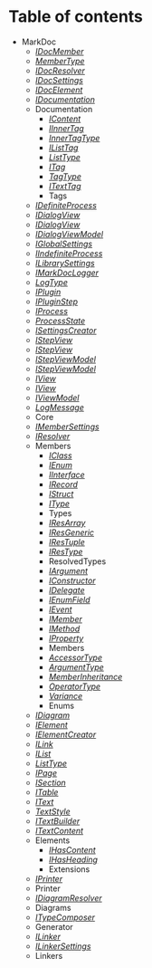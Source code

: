 # Table of contents

 - MarkDoc
   - [
*IDocMember*
](./markdoc/documentation/IDocMember.md)
   - [
*MemberType*
](./markdoc/documentation/idocmember/MemberType.md)
   - [
*IDocResolver*
](./markdoc/documentation/IDocResolver.md)
   - [
*IDocSettings*
](./markdoc/documentation/IDocSettings.md)
   - [
*IDocElement*
](./markdoc/documentation/IDocElement.md)
   - [
*IDocumentation*
](./markdoc/documentation/IDocumentation.md)
   - Documentation
     - [
*IContent*
](./markdoc/documentation/tags/IContent.md)
     - [
*IInnerTag*
](./markdoc/documentation/tags/IInnerTag.md)
     - [
*InnerTagType*
](./markdoc/documentation/tags/iinnertag/InnerTagType.md)
     - [
*IListTag*
](./markdoc/documentation/tags/IListTag.md)
     - [
*ListType*
](./markdoc/documentation/tags/ilisttag/ListType.md)
     - [
*ITag*
](./markdoc/documentation/tags/ITag.md)
     - [
*TagType*
](./markdoc/documentation/tags/itag/TagType.md)
     - [
*ITextTag*
](./markdoc/documentation/tags/ITextTag.md)
     - Tags
   - [
*IDefiniteProcess*
](./markdoc/core/IDefiniteProcess.md)
   - [
*IDialogView*
](./markdoc/core/IDialogView.md)
   - [
*IDialogView*
](./markdoc/core/IDialogViewT.md)
   - [
*IDialogViewModel*
](./markdoc/core/IDialogViewModel.md)
   - [
*IGlobalSettings*
](./markdoc/core/IGlobalSettings.md)
   - [
*IIndefiniteProcess*
](./markdoc/core/IIndefiniteProcess.md)
   - [
*ILibrarySettings*
](./markdoc/core/ILibrarySettings.md)
   - [
*IMarkDocLogger*
](./markdoc/core/IMarkDocLogger.md)
   - [
*LogType*
](./markdoc/core/imarkdoclogger/LogType.md)
   - [
*IPlugin*
](./markdoc/core/IPlugin.md)
   - [
*IPluginStep*
](./markdoc/core/IPluginStep.md)
   - [
*IProcess*
](./markdoc/core/IProcess.md)
   - [
*ProcessState*
](./markdoc/core/iprocess/ProcessState.md)
   - [
*ISettingsCreator*
](./markdoc/core/ISettingsCreator.md)
   - [
*IStepView*
](./markdoc/core/IStepViewTT.md)
   - [
*IStepView*
](./markdoc/core/IStepViewT.md)
   - [
*IStepViewModel*
](./markdoc/core/IStepViewModelT.md)
   - [
*IStepViewModel*
](./markdoc/core/IStepViewModel.md)
   - [
*IView*
](./markdoc/core/IViewT.md)
   - [
*IView*
](./markdoc/core/IView.md)
   - [
*IViewModel*
](./markdoc/core/IViewModel.md)
   - [
*LogMessage*
](./markdoc/core/LogMessage.md)
   - Core
   - [
*IMemberSettings*
](./markdoc/members/IMemberSettings.md)
   - [
*IResolver*
](./markdoc/members/IResolver.md)
   - Members
     - [
*IClass*
](./markdoc/members/types/IClass.md)
     - [
*IEnum*
](./markdoc/members/types/IEnum.md)
     - [
*IInterface*
](./markdoc/members/types/IInterface.md)
     - [
*IRecord*
](./markdoc/members/types/IRecord.md)
     - [
*IStruct*
](./markdoc/members/types/IStruct.md)
     - [
*IType*
](./markdoc/members/types/IType.md)
     - Types
     - [
*IResArray*
](./markdoc/members/resolvedtypes/IResArray.md)
     - [
*IResGeneric*
](./markdoc/members/resolvedtypes/IResGeneric.md)
     - [
*IResTuple*
](./markdoc/members/resolvedtypes/IResTuple.md)
     - [
*IResType*
](./markdoc/members/resolvedtypes/IResType.md)
     - ResolvedTypes
     - [
*IArgument*
](./markdoc/members/members/IArgument.md)
     - [
*IConstructor*
](./markdoc/members/members/IConstructor.md)
     - [
*IDelegate*
](./markdoc/members/members/IDelegate.md)
     - [
*IEnumField*
](./markdoc/members/members/IEnumField.md)
     - [
*IEvent*
](./markdoc/members/members/IEvent.md)
     - [
*IMember*
](./markdoc/members/members/IMember.md)
     - [
*IMethod*
](./markdoc/members/members/IMethod.md)
     - [
*IProperty*
](./markdoc/members/members/IProperty.md)
     - Members
     - [
*AccessorType*
](./markdoc/members/enums/AccessorType.md)
     - [
*ArgumentType*
](./markdoc/members/enums/ArgumentType.md)
     - [
*MemberInheritance*
](./markdoc/members/enums/MemberInheritance.md)
     - [
*OperatorType*
](./markdoc/members/enums/OperatorType.md)
     - [
*Variance*
](./markdoc/members/enums/Variance.md)
     - Enums
   - [
*IDiagram*
](./markdoc/elements/IDiagram.md)
   - [
*IElement*
](./markdoc/elements/IElement.md)
   - [
*IElementCreator*
](./markdoc/elements/IElementCreator.md)
   - [
*ILink*
](./markdoc/elements/ILink.md)
   - [
*IList*
](./markdoc/elements/IList.md)
   - [
*ListType*
](./markdoc/elements/ilist/ListType.md)
   - [
*IPage*
](./markdoc/elements/IPage.md)
   - [
*ISection*
](./markdoc/elements/ISection.md)
   - [
*ITable*
](./markdoc/elements/ITable.md)
   - [
*IText*
](./markdoc/elements/IText.md)
   - [
*TextStyle*
](./markdoc/elements/itext/TextStyle.md)
   - [
*ITextBuilder*
](./markdoc/elements/ITextBuilder.md)
   - [
*ITextContent*
](./markdoc/elements/ITextContent.md)
   - Elements
     - [
*IHasContent*
](./markdoc/elements/extensions/IHasContentT.md)
     - [
*IHasHeading*
](./markdoc/elements/extensions/IHasHeading.md)
     - Extensions
   - [
*IPrinter*
](./markdoc/printer/IPrinter.md)
   - Printer
   - [
*IDiagramResolver*
](./markdoc/diagrams/IDiagramResolver.md)
   - Diagrams
   - [
*ITypeComposer*
](./markdoc/generator/ITypeComposer.md)
   - Generator
   - [
*ILinker*
](./markdoc/linkers/ILinker.md)
   - [
*ILinkerSettings*
](./markdoc/linkers/ILinkerSettings.md)
   - Linkers
